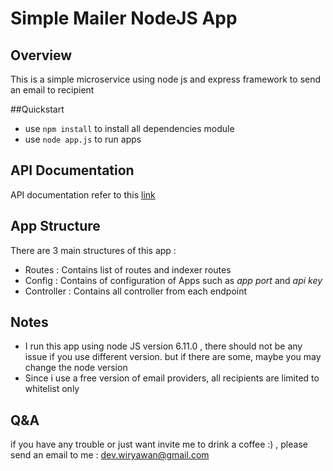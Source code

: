 # Simple Mailer NodeJS App

## Overview
  This is a simple microservice using node js and express framework to send an email to recipient

##Quickstart    
- use `npm install` to install all dependencies module
- use `node app.js` to run apps

## API Documentation
API documentation refer to this [link](http://api.atmaji.id/node-simple-mailer/documentation/) 

## App Structure
There are 3 main structures of this app :

- Routes : Contains list of routes and indexer routes
- Config : Contains of configuration of Apps such as _app port_ and _api key_
- Controller : Contains all controller from each endpoint

## Notes

- I run this app using node JS version 6.11.0 , there should not be any issue if you use different version. but if there are some, maybe you may change the node version
- Since i use a free version of email providers, all recipients are limited to whitelist only

## Q&A

if you have any trouble or just want invite me to drink a coffee :) , please send an email to me : dev.wiryawan@gmail.com
